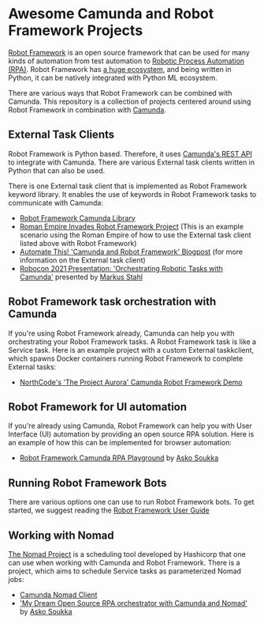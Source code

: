 # Awesome Camunda and Robot Framework Projects

[Robot Framework](https://robotframework.org/) is an open source framework that can be used for many kinds of automation from test automation to [Robotic Process Automation (RPA)](https://robotframework.org/rpa/). Robot Framework has [a huge ecosystem](https://pypi.org/search/?q=robotframework), and being written in Python, it can be natively integrated with Python ML ecosystem.

There are various ways that Robot Framework can be combined with Camunda. This repository is a collection of projects centered around using Robot Framework in combination with [Camunda](https://camunda.com/).


## External Task Clients

Robot Framework is Python based. Therefore, it uses [Camunda's REST API](https://docs.camunda.org/manual/7.15/reference/rest/) to integrate with Camunda. There are various External task clients written in Python that can also be used.

There is one External task client that is implemented as Robot Framework keyword library. It enables the use of keywords in Robot Framework tasks to communicate with Camunda:

- [Robot Framework Camunda Library](https://github.com/MarketSquare/robotframework-camunda)
- [Roman Empire Invades Robot Framework Project](https://gitlab.com/noordsestern/camunda-invade-example) (This is an example scenario using the Roman Empire of how to use the External task client listed above with Robot Framework)
- [Automate This! 'Camunda and Robot Framework' Blogpost](https://www.postadress-techblog.de/post/camunda-robot-framework) (for more information on the External task client)
- [Robocon 2021 Presentation: 'Orchestrating Robotic Tasks with Camunda'](https://robocon.io/#robotframework-camunda-library:-orchestrating-robotic-tasks-with-camunda) presented by [Markus Stahl](https://gitlab.com/noordsestern)


## Robot Framework task orchestration with Camunda

If you're using Robot Framework already, Camunda can help you with orchestrating your Robot Framework tasks. A Robot Framework task is like a Service task. Here is an example project with a custom External taskkclient, which spawns Docker containers running Robot Framework to complete External tasks:

- [NorthCode's 'The Project Aurora' Camunda Robot Framework Demo](https://github.com/TheProjectAurora/camunda-robotframework-demo/)


## Robot Framework for UI automation

If you're already using Camunda, Robot Framework can help you with User Interface (UI) automation by providing an open source RPA solution. Here is an example of how this can be implemented for browser automation:

- [Robot Framework Camunda RPA Playground](https://gitlab.com/atsoukka/robot-rpa-playground/) by [Asko Soukka](https://datakurre.pandala.org/)


## Running Robot Framework Bots

There are various options one can use to run Robot Framework bots. To get started, we suggest reading the [Robot Framework User Guide](https://robotframework.org/robotframework/latest/RobotFrameworkUserGuide.html)


## Working with Nomad

[The Nomad Project](https://www.nomadproject.io/docs/internals/scheduling/scheduling) is a scheduling tool developed by Hashicorp that one can use when working with Camunda and Robot Framework. There is a project, which aims to schedule Service tasks as parameterized Nomad jobs:

- [Camunda Nomad Client](https://gitlab.com/vasara-bpm/camunda-nomad-client/)
- ['My Dream Open Source RPA orchestrator with Camunda and Nomad'](https://datakurre.pandala.org/2021/04/camunda-nomad-robotframework-rpa/) by [Asko Soukka](https://datakurre.pandala.org/)

